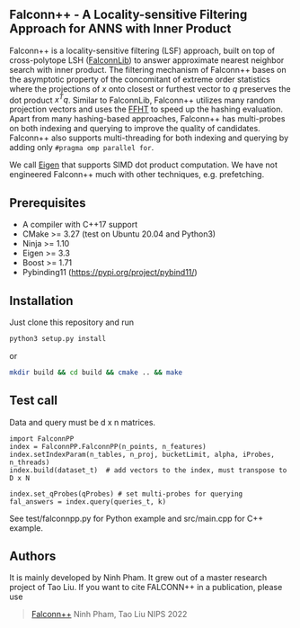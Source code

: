 ## Falconn++ - A Locality-sensitive Filtering Approach for ANNS with Inner Product

Falconn++ is a locality-sensitive filtering (LSF) approach, built on top of cross-polytope LSH ([FalconnLib](https://github.com/FALCONN-LIB/FALCONN)) to answer approximate nearest neighbor search with inner product. 
The filtering mechanism of Falconn++  bases on the asymptotic property of the concomitant of extreme order statistics where the projections of $x$ onto closest or furthest vector to $q$ preserves the dot product $x^T q$.
Similar to FalconnLib, Falconn++ utilizes many random projection vectors and uses the [FFHT](https://github.com/FALCONN-LIB/FFHT) to speed up the hashing evaluation.
Apart from many hashing-based approaches, Falconn++ has multi-probes on both indexing and querying to improve the quality of candidates.
Falconn++ also supports multi-threading for both indexing and querying by adding only ```#pragma omp parallel for```.

We call [Eigen](https://eigen.tuxfamily.org/index.php?title=Main_Page) that supports SIMD dot product computation.
We have not engineered Falconn++ much with other techniques, e.g. prefetching.

## Prerequisites

* A compiler with C++17 support
* CMake >= 3.27 (test on Ubuntu 20.04 and Python3)
* Ninja >= 1.10 
* Eigen >= 3.3
* Boost >= 1.71
* Pybinding11 (https://pypi.org/project/pybind11/) 

## Installation

Just clone this repository and run

```bash
python3 setup.py install
```

or 

```bash
mkdir build && cd build && cmake .. && make
```


## Test call

Data and query must be d x n matrices.

```
import FalconnPP
index = FalconnPP.FalconnPP(n_points, n_features)
index.setIndexParam(n_tables, n_proj, bucketLimit, alpha, iProbes, n_threads)
index.build(dataset_t)  # add vectors to the index, must transpose to D x N

index.set_qProbes(qProbes) # set multi-probes for querying
fal_answers = index.query(queries_t, k)
```

See test/falconnpp.py for Python example and src/main.cpp for C++ example.

## Authors

It is mainly developed by Ninh Pham. It grew out of a master research project of Tao Liu.
If you want to cite FALCONN++ in a publication, please use

> [Falconn++](https://proceedings.neurips.cc/paper_files/paper/2022/hash/ca2963d1cfb25e93362e86fb427a9524-Abstract-Conference.html)
> Ninh Pham, Tao Liu
> NIPS 2022



